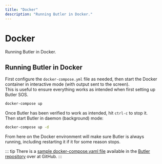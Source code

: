 ```yaml
---
title: "Docker"
description: "Running Butler in Docker."
---
```


# Docker

Running Butler in Docker.

## Running Butler in Docker

First configure the `docker-compose.yml` file as needed, then start the Docker container in interactive mode (with output sent to the screen).  
This is useful to ensure everything works as intended when first setting up Butler SOS.

```bash
docker-compose up
```

Once Butler has been verified to work as intended, hit `ctrl-c` to stop it.  
Then start Butler in daemon (background) mode:

```bash
docker-compose up -d
```

From here on the Docker environment will make sure Butler is always running, including restarting it if it for some reason stops.

::: tip
There is a [sample docker-compose.yaml file](https://github.com/ptarmiganlabs/butler/blob/master/docs/docker-compose/docker-compose.yaml) available in the [Butler repository](https://github.com/ptarmiganlabs/butler) over at GitHub.
:::

